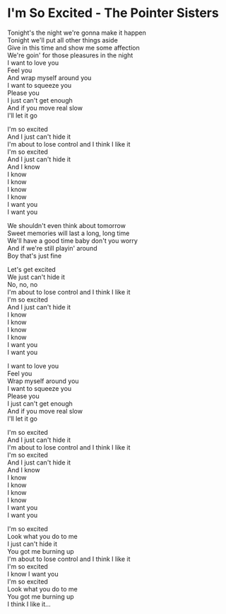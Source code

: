 # I'm So Excited - The Pointer Sisters

Tonight's the night we're gonna make it happen\
Tonight we'll put all other things aside\
Give in this time and show me some affection\
We're goin' for those pleasures in the night\
I want to love you\
Feel you\
And wrap myself around you\
I want to squeeze you\
Please you\
I just can't get enough\
And if you move real slow\
I'll let it go

I'm so excited\
And I just can't hide it\
I'm about to lose control and I think I like it\
I'm so excited\
And I just can't hide it\
And I know\
I know\
I know\
I know\
I know\
I want you\
I want you

We shouldn't even think about tomorrow\
Sweet memories will last a long, long time\
We'll have a good time baby don't you worry\
And if we're still playin' around\
Boy that's just fine

Let's get excited\
We just can't hide it\
No, no, no\
I'm about to lose control and I think I like it\
I'm so excited\
And I just can't hide it\
I know\
I know\
I know\
I know\
I want you\
I want you

I want to love you\
Feel you\
Wrap myself around you\
I want to squeeze you\
Please you\
I just can't get enough\
And if you move real slow\
I'll let it go

I'm so excited\
And I just can't hide it\
I'm about to lose control and I think I like it\
I'm so excited\
And I just can't hide it\
And I know\
I know\
I know\
I know\
I know\
I want you\
I want you

I'm so excited\
Look what you do to me\
I just can't hide it\
You got me burning up\
I'm about to lose control and I think I like it\
I'm so excited\
I know I want you\
I'm so excited\
Look what you do to me\
You got me burning up\
I think I like it...